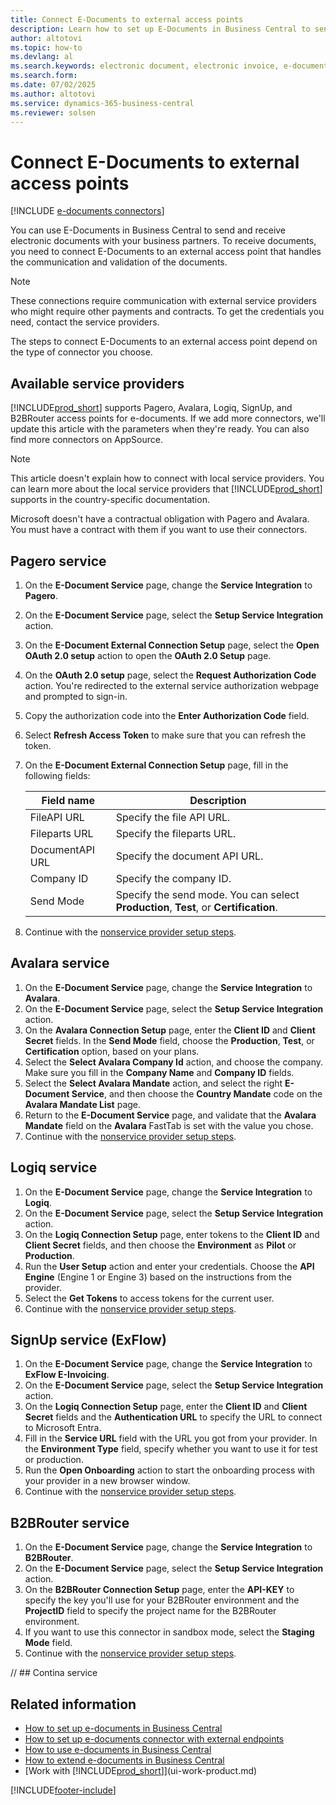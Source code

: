 ```yaml
---
title: Connect E-Documents to external access points
description: Learn how to set up E-Documents in Business Central to send and receive electronic documents with different external access points.
author: altotovi
ms.topic: how-to
ms.devlang: al
ms.search.keywords: electronic document, electronic invoice, e-document, e-invoice, access-point, endpoint, connector, Peppol
ms.search.form: 
ms.date: 07/02/2025
ms.author: altotovi
ms.service: dynamics-365-business-central
ms.reviewer: solsen
---
```


# Connect E-Documents to external access points

[!INCLUDE [e-documents connectors](includes/edocuments-connectors-include.md)]

You can use E-Documents in Business Central to send and receive electronic documents with your business partners. To receive documents, you need to connect E-Documents to an external access point that handles the communication and validation of the documents.

 > [!NOTE]
 > These connections require communication with external service providers who might require other payments and contracts. To get the credentials you need, contact the service providers.

The steps to connect E-Documents to an external access point depend on the type of connector you choose.

## Available service providers

[!INCLUDE[prod_short](includes/prod_short.md)] supports Pagero, Avalara, Logiq, SignUp, and B2BRouter access points for e-documents. If we add more connectors, we'll update this article with the parameters when they're ready. You can also find more connectors on AppSource.

> [!NOTE]
> This article doesn't explain how to connect with local service providers. You can learn more about the local service providers that [!INCLUDE[prod_short](includes/prod_short.md)] supports in the country-specific documentation.  

Microsoft doesn't have a contractual obligation with Pagero and Avalara. You must have a contract with them if you want to use their connectors.

## Pagero service

1. On the **E-Document Service** page, change the **Service Integration** to **Pagero**.
2. On the **E-Document Service** page, select the **Setup Service Integration** action.  
3. On the **E-Document External Connection Setup** page, select the **Open OAuth 2.0 setup** action to open the **OAuth 2.0 Setup** page.  
4. On the **OAuth 2.0 setup** page, select the **Request Authorization Code** action. You're redirected to the external service authorization webpage and prompted to sign-in.
5. Copy the authorization code into the **Enter Authorization Code** field.  
6. Select **Refresh Access Token** to make sure that you can refresh the token.
7. On the **E-Document External Connection Setup** page, fill in the following fields:

    | Field name | Description |
    |---|---|
    | FileAPI URL | Specify the file API URL. |
    | Fileparts URL | Specify the fileparts URL. |
    | DocumentAPI URL | Specify the document API URL. |
    | Company ID | Specify the company ID. |
    | Send Mode | Specify the send mode. You can select **Production**, **Test**, or **Certification**. |

8. Continue with the [nonservice provider setup steps](finance-how-setup-edocuments-external.md).  

## Avalara service

1. On the **E-Document Service** page, change the **Service Integration** to **Avalara**.  
2. On the **E-Document Service** page, select the **Setup Service Integration** action.  
3. On the **Avalara Connection Setup** page, enter the **Client ID** and **Client Secret** fields. In the **Send Mode** field, choose the **Production**, **Test**, or **Certification** option, based on your plans.
4. Select the **Select Avalara Company Id** action, and choose the company. Make sure you fill in the **Company Name** and **Company ID** fields.  
5. Select the **Select Avalara Mandate** action, and select the right **E-Document Service**, and then choose the **Country Mandate** code on the **Avalara Mandate List** page.
6. Return to the **E-Document Service** page, and validate that the **Avalara Mandate** field on the **Avalara** FastTab is set with the value you chose.
7. Continue with the [nonservice provider setup steps](finance-how-setup-edocuments-external.md).

## Logiq service

1. On the **E-Document Service** page, change the **Service Integration** to **Logiq**. 
2. On the **E-Document Service** page, select the **Setup Service Integration** action.  
3. On the **Logiq Connection Setup** page, enter tokens to the **Client ID** and **Client Secret** fields, and then choose the **Environment** as **Pilot** or **Production**.
4. Run the **User Setup** action and enter your credentials. Choose the **API Engine** (Engine 1 or Engine 3) based on the instructions from the provider.
5. Select the **Get Tokens** to access tokens for the current user.
6. Continue with the [nonservice provider setup steps](finance-how-setup-edocuments-external.md).

## SignUp service (ExFlow)

1. On the **E-Document Service** page, change the **Service Integration** to **ExFlow E-Invoicing**.  
2. On the **E-Document Service** page, select the **Setup Service Integration** action.  
3. On the **Logiq Connection Setup** page, enter the **Client ID** and **Client Secret** fields and the **Authentication URL** to specify the URL to connect to Microsoft Entra.  
4. Fill in the **Service URL** field with the URL you got from your provider. In the **Environment Type** field, specify whether you want to use it for test or production.
5. Run the **Open Onboarding** action to start the onboarding process with your provider in a new browser window.  
6. Continue with the [nonservice provider setup steps](finance-how-setup-edocuments-external.md).

## B2BRouter service

1. On the **E-Document Service** page, change the **Service Integration** to **B2BRouter**.  
2. On the **E-Document Service** page, select the **Setup Service Integration** action.
3. On the **B2BRouter Connection Setup** page, enter the **API-KEY** to specify the key you'll use for your B2BRouter environment and the **ProjectID** field to specify the project name for the B2BRouter environment.
4. If you want to use this connector in sandbox mode, select the **Staging Mode** field.  
5. Continue with the [nonservice provider setup steps](finance-how-setup-edocuments-external.md).

// ## Contina service

## Related information

- [How to set up e-documents in Business Central](finance-how-setup-edocuments.md)  
- [How to set up e-documents connector with external endpoints](finance-how-setup-edocuments-external.md)  
- [How to use e-documents in Business Central](finance-how-use-edocuments.md)  
- [How to extend e-documents in Business Central](/dynamics365/business-central/dev-itpro/developer/devenv-extend-edocuments)  
- [Work with [!INCLUDE[prod_short](includes/prod_short.md)]](ui-work-product.md)  

[!INCLUDE[footer-include](includes/footer-banner.md)]
